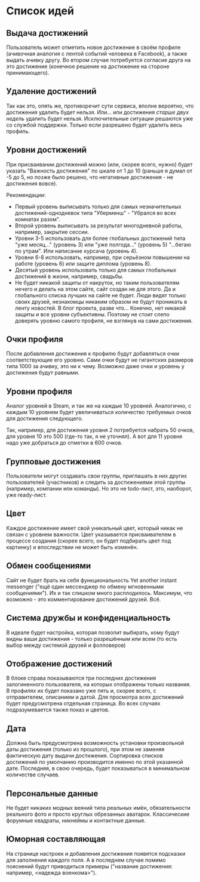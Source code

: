 # Список идей

## Выдача достижений
Пользователь может отметить новое достижение в своём профиле (ачивочная аналогия с лентой событий человека в Facebook), а также выдать ачивку другу. Во втором случае потребуется согласие друга на это достижение (конечное решение на достижение на стороне принимающего).

## Удаление достижений
Так как это, опять же, противоречит сути сервиса, вполне вероятно, что достижения удалить будет нельзя. Или... или достижения *старше двух недель* удалить будет нельзя. Исключительные ситуации решаются уже со службой поддержки. Только если разрешено будет удалить весь профиль.

## Уровни достижений
При присваивании достижений можно (или, скорее всего, нужно) будет указать "Важность достижения" по шкале от 1 до 10 (раньше я думал от -5 до 5, но позже было решено, что негативные достижения - не достижения вовсе).

Рекомендации:
- Первый уровень выписывать только для самых незначительных достижений-однодневок типа "Уберменш" - "Убрался во всех комнатах разом".
- Второй уровень выписывать за результат многодневной работы, например, закрытие сессии.
- Уровни 3-5 использовать для более глобальных достижений типа "уже месяц..." (уровень 3) или "уже полгода..." (уровень 5) "...бегаю по утрам". Или написание курсача (уровень 4).
- Уровни 6-8 использовать, например, при серьёзном повышении на работе (уровень 6) или защите диплома (уровень 8).
- Десятый уровень использовать только для самых глобальных достижений в жизни, например, свадьбы.
- Не будет никакой защиты от накруток, но таким пользователям нечего и делать на этом сайте, сайт создан не для этого. Да и глобального списка лучших на сайте не будет. Люди видят только своих друзей, незнакомцы никаким образом не будут проникать в ленту новостей. В блог проекта, разве что... Конечно, нет никакой защиты и все уровни субъективны. Поэтому не стоит слепо доверять уровню самого профиля, не взглянув на сами достижения.

## Очки профиля
После добавления достижения к профилю будут добавляться очки соответствующие его уровню. Сами очки будут не гигантских размеров типа 1000 за ачивку, это ни к чему. Возможно даже очки и уровень у достижения будут равными.

## Уровни профиля
Аналог уровней в Steam, и так же на каждые 10 уровней. Аналогично, с каждым 10 уровнем будет увеличиваться количество требуемых очков для достижения следующего.

Так, например, для достижения уровня 2 потребуется набрать 50 очков, для уровня 10 это 500 (где-то так, я не уточнял). А вот для 11 уровня надо уже добраться до отметки в 600 очков.

## Групповые достижения
Пользователи могут создавать свои группы, приглашать в них других пользователей (участников) и следить за достижениями этой группы (например, компании или команды). Но это не todo-лист, это, наоборот, уже ready-лист.

## Цвет
Каждое достижение имеет свой уникальный цвет, который никак не связан с уровнем важности. Цвет указывается присваивателем в процессе создания (скорее всего, он будет подбирать цвет под картинку) и впоследствии не может быть изменён.

## Обмен сообщениями
Сайт не будет брать на себя функциональность Yet another instant messenger ("ещё один мессенджер по обмену мгновенными сообщениями"). Их и так слишком много расплодилось. Максимум, что возможно - это комментирование достижений друзей. Всё.

## Система дружбы и конфиденциальность
В идеале будет настройка, которая позволит выбирать, кому будут видны ваши достижения - только разрешённым или всем (то есть выбор между системой друзей и фолловеров)

## Отображение достижений
В блоке справа показываются три последних достижения залогиненного пользователя, на которых отображены только названия. В профилях их будет показано уже пять и, скорее всего, с отправителем, описанием и датой. Для просмотра всех достижений будет предусмотрена отдельная страница. Во всех случаях подразумевается также показ и цветов.

## Дата
Должна быть предусмотрена возможность установки произвольной даты достижения (только из прошлого), при этом не заменяя фактическую дату выдачи достижения. Сортировка списков достижений по умолчанию производится именно по этой указанной дате. Последняя, в свою очередь, будет показываться в минимальном количестве случаев.

## Персональные данные
Не будет никаких модных веяний типа реальных имён, обязательности реального фото и просто круглых обрезанных аватарок. Классические форумные квадраты, никнеймы и контактные данные.

## Юморная составляющая
На странице настроек и добавления достижения появятся подсказки для заполнения каждого поля. А в последнем случае помимо пояснений будут приводиться примеры ("название достижения: например, <надежда военкома>").
